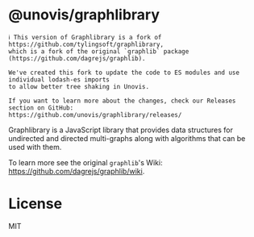 # @unovis/graphlibrary
    ℹ️ This version of Graphlibrary is a fork of https://github.com/tylingsoft/graphlibrary,
    which is a fork of the original `graphlib` package (https://github.com/dagrejs/graphlib).

    We've created this fork to update the code to ES modules and use individual lodash-es imports
    to allow better tree shaking in Unovis.

    If you want to learn more about the changes, check our Releases section on GitHub:
    https://github.com/unovis/graphlibrary/releases/

Graphlibrary is a JavaScript library that provides data structures for undirected
and directed multi-graphs along with algorithms that can be used with them.

To learn more see the original `graphlib`'s Wiki: https://github.com/dagrejs/graphlib/wiki.

# License
MIT
